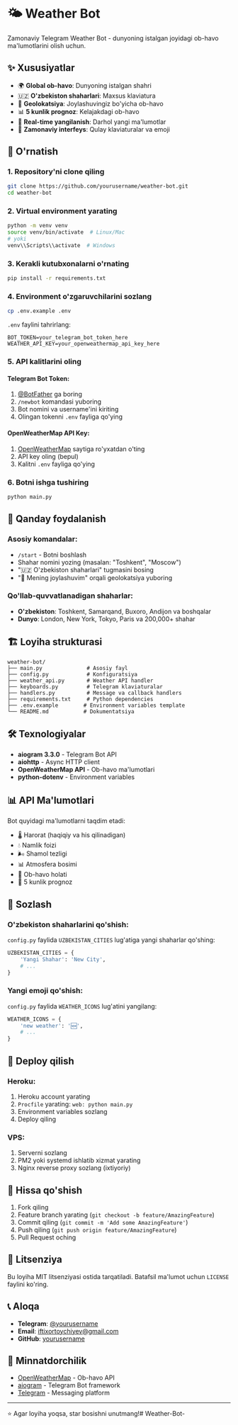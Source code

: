 # 🌤️ Weather Bot

Zamonaviy Telegram Weather Bot - dunyoning istalgan joyidagi ob-havo ma'lumotlarini olish uchun.

## ✨ Xususiyatlar

- 🌍 **Global ob-havo**: Dunyoning istalgan shahri
- 🇺🇿 **O'zbekiston shaharlari**: Maxsus klaviatura
- 📍 **Geolokatsiya**: Joylashuvingiz bo'yicha ob-havo
- 📊 **5 kunlik prognoz**: Kelajakdagi ob-havo
- 🔄 **Real-time yangilanish**: Darhol yangi ma'lumotlar
- 🎨 **Zamonaviy interfeys**: Qulay klaviaturalar va emoji

## 🚀 O'rnatish

### 1. Repository'ni clone qiling
```bash
git clone https://github.com/yourusername/weather-bot.git
cd weather-bot
```

### 2. Virtual environment yarating
```bash
python -m venv venv
source venv/bin/activate  # Linux/Mac
# yoki
venv\\Scripts\\activate  # Windows
```

### 3. Kerakli kutubxonalarni o'rnating
```bash
pip install -r requirements.txt
```

### 4. Environment o'zgaruvchilarini sozlang
```bash
cp .env.example .env
```

`.env` faylini tahrirlang:
```env
BOT_TOKEN=your_telegram_bot_token_here
WEATHER_API_KEY=your_openweathermap_api_key_here
```

### 5. API kalitlarini oling

#### Telegram Bot Token:
1. [@BotFather](https://t.me/BotFather) ga boring
2. `/newbot` komandasi yuboring
3. Bot nomini va username'ini kiriting
4. Olingan tokenni `.env` fayliga qo'ying

#### OpenWeatherMap API Key:
1. [OpenWeatherMap](https://openweathermap.org/api) saytiga ro'yxatdan o'ting
2. API key oling (bepul)
3. Kalitni `.env` fayliga qo'ying

### 6. Botni ishga tushiring
```bash
python main.py
```

## 📱 Qanday foydalanish

### Asosiy komandalar:
- `/start` - Botni boshlash
- Shahar nomini yozing (masalan: "Toshkent", "Moscow")
- "🇺🇿 O'zbekiston shaharlari" tugmasini bosing
- "📍 Mening joylashuvim" orqali geolokatsiya yuboring

### Qo'llab-quvvatlanadigan shaharlar:
- **O'zbekiston**: Toshkent, Samarqand, Buxoro, Andijon va boshqalar
- **Dunyo**: London, New York, Tokyo, Paris va 200,000+ shahar

## 🏗️ Loyiha strukturasi

```
weather-bot/
├── main.py              # Asosiy fayl
├── config.py            # Konfiguratsiya
├── weather_api.py       # Weather API handler
├── keyboards.py         # Telegram klaviaturalar
├── handlers.py          # Message va callback handlers
├── requirements.txt     # Python dependencies
├── .env.example        # Environment variables template
└── README.md           # Dokumentatsiya
```

## 🛠️ Texnologiyalar

- **aiogram 3.3.0** - Telegram Bot API
- **aiohttp** - Async HTTP client
- **OpenWeatherMap API** - Ob-havo ma'lumotlari
- **python-dotenv** - Environment variables

## 📊 API Ma'lumotlari

Bot quyidagi ma'lumotlarni taqdim etadi:
- 🌡️ Harorat (haqiqiy va his qilinadigan)
- 💧 Namlik foizi
- 🌬️ Shamol tezligi
- 📊 Atmosfera bosimi
- 📝 Ob-havo holati
- 📅 5 kunlik prognoz

## 🔧 Sozlash

### O'zbekiston shaharlarini qo'shish:
`config.py` faylida `UZBEKISTAN_CITIES` lug'atiga yangi shaharlar qo'shing:

```python
UZBEKISTAN_CITIES = {
    'Yangi Shahar': 'New City',
    # ...
}
```

### Yangi emoji qo'shish:
`config.py` faylida `WEATHER_ICONS` lug'atini yangilang:

```python
WEATHER_ICONS = {
    'new weather': '🆕',
    # ...
}
```

## 🚀 Deploy qilish

### Heroku:
1. Heroku account yarating
2. `Procfile` yarating: `web: python main.py`
3. Environment variables sozlang
4. Deploy qiling

### VPS:
1. Serverni sozlang
2. PM2 yoki systemd ishlatib xizmat yarating
3. Nginx reverse proxy sozlang (ixtiyoriy)

## 🤝 Hissa qo'shish

1. Fork qiling
2. Feature branch yarating (`git checkout -b feature/AmazingFeature`)
3. Commit qiling (`git commit -m 'Add some AmazingFeature'`)
4. Push qiling (`git push origin feature/AmazingFeature`)
5. Pull Request oching

## 📄 Litsenziya

Bu loyiha MIT litsenziyasi ostida tarqatiladi. Batafsil ma'lumot uchun `LICENSE` faylini ko'ring.

## 📞 Aloqa

- **Telegram**: [@yourusername](https://t.me/Iftixorme)
- **Email**: iftixortoychiyev@gmail.com
- **GitHub**: [yourusername](https://github.com/Iftixordev)

## 🙏 Minnatdorchilik

- [OpenWeatherMap](https://openweathermap.org/) - Ob-havo API
- [aiogram](https://github.com/aiogram/aiogram) - Telegram Bot framework
- [Telegram](https://telegram.org/) - Messaging platform

---

⭐ Agar loyiha yoqsa, star bosishni unutmang!# Weather-Bot-
